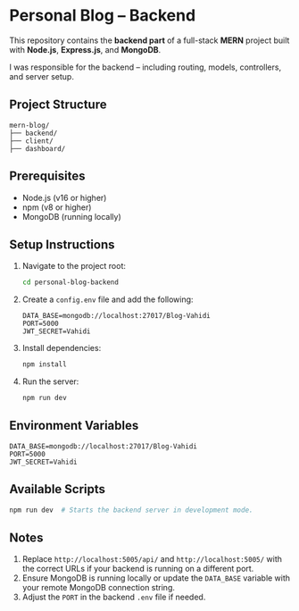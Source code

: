 # Personal Blog – Backend

This repository contains the **backend part** of a full-stack **MERN** project built with **Node.js**, **Express.js**, and **MongoDB**.

I was responsible for the backend – including routing, models, controllers, and server setup.

## Project Structure

```
mern-blog/
├── backend/
├── client/
├── dashboard/
```

## Prerequisites

- Node.js (v16 or higher)
- npm (v8 or higher)
- MongoDB (running locally)


## Setup Instructions

1. Navigate to the project root:
   ```bash
   cd personal-blog-backend
   ```
2. Create a `config.env` file and add the following:
   ```env
   DATA_BASE=mongodb://localhost:27017/Blog-Vahidi
   PORT=5000
   JWT_SECRET=Vahidi
   ```
3. Install dependencies:
   ```bash
   npm install
   ```
4. Run the server:
   ```bash
   npm run dev
   ```

## Environment Variables

```env
DATA_BASE=mongodb://localhost:27017/Blog-Vahidi
PORT=5000
JWT_SECRET=Vahidi
```

## Available Scripts

```bash
npm run dev  # Starts the backend server in development mode.
```

## Notes

1. Replace `http://localhost:5005/api/` and `http://localhost:5005/` with the correct URLs if your backend is running on a different port.  
2. Ensure MongoDB is running locally or update the `DATA_BASE` variable with your remote MongoDB connection string.  
3. Adjust the `PORT` in the backend `.env` file if needed.
